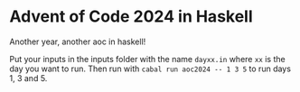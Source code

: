 # Advent of Code 2024 in Haskell

Another year, another aoc in haskell!

Put your inputs in the inputs folder with the name `dayxx.in` where `xx` is the day you want to run. Then run with `cabal run aoc2024 -- 1 3 5` to run days 1, 3 and 5.
